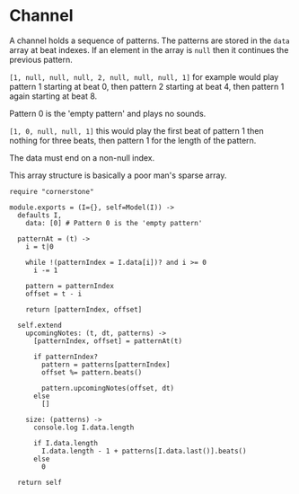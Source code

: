 Channel
=======

A channel holds a sequence of patterns. The patterns are stored in the `data`
array at beat indexes. If an element in the array is `null` then it continues the
previous pattern.

`[1, null, null, null, 2, null, null, null, 1]` for example would play pattern
1 starting at beat 0, then pattern 2 starting at beat 4, then pattern 1 again
starting at beat 8.

Pattern 0 is the 'empty pattern' and plays no sounds.

`[1, 0, null, null, 1]` this would play the first beat of pattern 1 then nothing
for three beats, then pattern 1 for the length of the pattern.

The data must end on a non-null index.

This array structure is basically a poor man's sparse array.

    require "cornerstone"

    module.exports = (I={}, self=Model(I)) ->
      defaults I,
        data: [0] # Pattern 0 is the 'empty pattern'

      patternAt = (t) ->
        i = t|0

        while !(patternIndex = I.data[i])? and i >= 0
          i -= 1

        pattern = patternIndex
        offset = t - i

        return [patternIndex, offset]

      self.extend
        upcomingNotes: (t, dt, patterns) ->
          [patternIndex, offset] = patternAt(t)

          if patternIndex?
            pattern = patterns[patternIndex]
            offset %= pattern.beats()
  
            pattern.upcomingNotes(offset, dt)
          else
            []

        size: (patterns) ->
          console.log I.data.length

          if I.data.length
            I.data.length - 1 + patterns[I.data.last()].beats()
          else
            0

      return self
